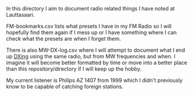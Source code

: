 In this directory I aim to document radio related things I have noted at
Lauttasaari.

FM-bookmarks.csv lists what presets I have in my FM Radio so
I will hopefully find them again if I mess up or I have something where I
can check what the presets are when I forget them.

There is also MW-DX-log.csv where I will attempt to document what
I end up [DXing](https://en.wikipedia.org/wiki/DXing) using the same radio,
but from MW frequencies and when. I imagine it will become better formatted
by time or move into a better place than this repository/directory if I will
keep up the hobby.

My current listener is Philips AZ 1407 from 1999 which I didn't previously
know to be capable of catching foreign stations.
